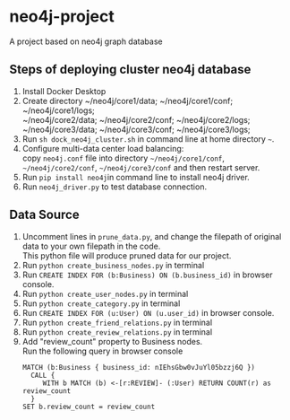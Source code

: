 # neo4j-project
A project based on neo4j graph database

## Steps of deploying cluster neo4j database
1. Install Docker Desktop
2. Create directory ~/neo4j/core1/data; ~/neo4j/core1/conf; ~/neo4j/core1/logs;    
~/neo4j/core2/data; ~/neo4j/core2/conf; ~/neo4j/core2/logs;    
~/neo4j/core3/data; ~/neo4j/core3/conf; ~/neo4j/core3/logs;   
3. Run `sh dock_neo4j_cluster.sh` in command line at home directory `~`.
4. Configure multi-data center load balancing:    
copy `neo4j.conf` file into directory `~/neo4j/core1/conf`, `~/neo4j/core2/conf`, `~/neo4j/core3/conf`
and then restart server.
5. Run `pip install neo4j`in command line to install neo4j driver. 
6. Run `neo4j_driver.py` to test database connection.

## Data Source
1. Uncomment lines in `prune_data.py`, and change the filepath of original data to your own filepath in the code.        
This python file will produce pruned data for our project.
2. Run `python create_business_nodes.py` in terminal   
3. Run `CREATE INDEX FOR (b:Business) ON (b.business_id)` in browser console. 
4. Run `python create_user_nodes.py` in terminal   
5. Run `python create_category.py` in terminal    
6. Run `CREATE INDEX FOR (u:User) ON (u.user_id)` in browser console.
7. Run `python create_friend_relations.py` in terminal    
8. Run `python create_review_relations.py` in terminal
9. Add "review_count" property to Business nodes.   
   Run the following query in browser console
   ```
   MATCH (b:Business { business_id: nIEhsGbw0vJuYl05bzzj6Q }) 
	 CALL {
		WITH b MATCH (b) <-[r:REVIEW]- (:User) RETURN COUNT(r) as review_count
	 }
   SET b.review_count = review_count
   ```

